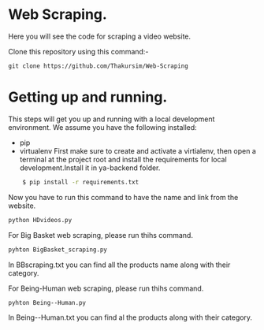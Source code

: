 # Web Scraping.
 
Here you will see the code for scraping a video website. 

Clone this repository using this command:-

   `git clone https://github.com/Thakursim/Web-Scraping`

# Getting up and running.

This steps will get you up and running with a local development environment. We assume you have the following installed:

  - pip
  - virtualenv
First make sure to create and activate a virtialenv, then open a terminal at the project root and install the requirements for local development.Install it in ya-backend folder. 
```sh
    $ pip install -r requirements.txt
```
Now you have to run this command to have the name and link from the website.
```sh
python HDvideos.py
```
For Big Basket web scraping, please run thihs command.
```sh
pyhton BigBasket_scraping.py
```
In BBscraping.txt you can find all the products name along with their category.

For Being-Human web scraping, please run thihs command.
```sh
pyhton Being--Human.py
```
In Being--Human.txt you can find al the products along with their category.




